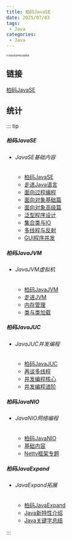 ```yaml
---
title: 柏码JavaSE
date: 2025/07/03
tags:
 - Java
categories:
 - Java
---
```


<img src="https://bizhi1.com/wp-content/uploads/2025/04/castorice-honkai-7680x4320-1.jpg" alt="动漫女孩崩坏星轨桌面壁纸" style="zoom: 33%;" />

## 链接

[柏码JavaSE](/docs/Java/Baima/JavaSE/JavaSE/1-JavaSE.html)

## 统计

::: tip

##### 柏码JavaSE

- ###### JavaSE基础内容

  - [柏码JavaSE](/docs/Java/Baima/JavaSE/JavaSE/1-JavaSE.html)
  - [走进Java语言](/docs/Java/Baima/JavaSE/JavaSE/2-JavaSE.html)
  - [面向过程编程](/docs/Java/Baima/JavaSE/JavaSE/3-JavaSE.html)
  - [面向对象基础篇](/docs/Java/Baima/JavaSE/JavaSE/4-JavaSE.html)
  - [面向对象高级篇](/docs/Java/Baima/JavaSE/JavaSE/5-JavaSE.html)
  - [泛型程序设计](/docs/Java/Baima/JavaSE/JavaSE/6-JavaSE.html)
  - [集合类与IO](/docs/Java/Baima/JavaSE/JavaSE/7-JavaSE.html)
  - [多线程与反射](/docs/Java/Baima/JavaSE/JavaSE/8-JavaSE.html)
  - [GUI程序并发](/docs/Java/Baima/JavaSE/JavaSE/9-JavaSE.html)

##### 柏码JavaJVM

- ###### JavaJVM虚拟机

  - [柏码JavaJVM](/docs/Java/Baima/JavaSE/JavaJVM/1-JavaJVM.html)
  - [走进JVM](/docs/Java/Baima/JavaSE/JavaJVM/2-JavaJVM.html)
  - [内存管理](/docs/Java/Baima/JavaSE/JavaJVM/3-JavaJVM.html)
  - [类与类加载](/docs/Java/Baima/JavaSE/JavaJVM/4-JavaJVM.html)

##### 柏码JavaJUC

- ###### JavaJUC并发编程

  - [柏码JavaJUC](/docs/Java/Baima/JavaSE/JavaJUC/1-JavaJUC.html)
  - [再谈多线程](/docs/Java/Baima/JavaSE/JavaJUC/2-JavaJUC.html)
  - [并发编程核心](/docs/Java/Baima/JavaSE/JavaJUC/3-JavaJUC.html)
  - [并发编程进阶](/docs/Java/Baima/JavaSE/JavaJUC/4-JavaJUC.html)

##### 柏码JavaNIO

- ###### JavaNIO网络编程

  - [柏码JavaNIO](/docs/Java/Baima/JavaSE/JavaNIO/1-JavaNIO.html)
  - [基础内容](/docs/Java/Baima/JavaSE/JavaNIO/2-JavaNIO.html)
  - [Netty框架专题](/docs/Java/Baima/JavaSE/JavaNIO/3-JavaNIO.html)

##### 柏码JavaExpand

- ###### JavaExpand拓展

  - [柏码JavaExpand](/docs/Java/Baima/JavaSE/JavaExpand/1-JavaExpand.html)
  - [Java新特性介绍](/docs/Java/Baima/JavaSE/JavaExpand/2-JavaExpand.html)
  - [Java关键字总结](/docs/Java/Baima/JavaSE/JavaExpand/3-JavaExpand.html)

:::